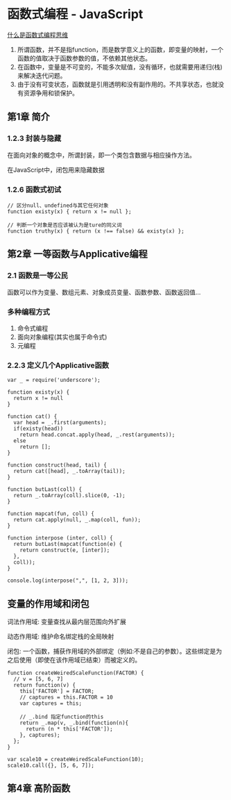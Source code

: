 # 函数式编程 - JavaScript

[什么是函数式编程思维](https://www.zhihu.com/question/28292740)

1. 所谓函数，并不是指function，而是数学意义上的函数，即变量的映射，一个函数的值取决于函数参数的值，不依赖其他状态。
2. 在函数中，变量是不可变的，不能多次赋值，没有循环，也就需要用递归(栈)来解决迭代问题。
3. 由于没有可变状态，函数就是引用透明和没有副作用的。不共享状态，也就没有资源争用和锁保护。

## 第1章 简介

### 1.2.3 封装与隐藏

在面向对象的概念中，所谓封装，即一个类包含数据与相应操作方法。

在JavaScript中，闭包用来隐藏数据

### 1.2.6 函数式初试

```
// 区分null、undefined与其它任何对象
function existy(x) { return x != null };

// 判断一个对象是否应该被认为是ture的同义词
function truthy(x) { return (x !== false) && existy(x) };
```

## 第2章 一等函数与Applicative编程

### 2.1 函数是一等公民

函数可以作为变量、数组元素、对象成员变量、函数参数、函数返回值...

### 多种编程方式

1. 命令式编程
2. 面向对象编程(其实也属于命令式)
3. 元编程

### 2.2.3 定义几个Applicative函数

```
var _ = require('underscore');

function existy(x) {
  return x != null
}

function cat() {
  var head = _.first(arguments);
  if(existy(head))
    return head.concat.apply(head, _.rest(arguments));
  else
    return [];
}

function construct(head, tail) {
  return cat([head], _.toArray(tail));
}

function butLast(coll) {
  return _.toArray(coll).slice(0, -1);
}

function mapcat(fun, coll) {
  return cat.apply(null, _.map(coll, fun));
}

function interpose (inter, coll) {
  return butLast(mapcat(function(e) {
    return construct(e, [inter]);
  },
  coll));
}

console.log(interpose(",", [1, 2, 3]));
```

## 变量的作用域和闭包

词法作用域: 变量查找从最内层范围向外扩展

动态作用域: 维护命名绑定栈的全局映射

闭包: 一个函数，捕获作用域的外部绑定（例如:不是自己的参数）。这些绑定是为之后使用（即使在该作用域已结束）而被定义的。

```
function createWeiredScaleFunction(FACTOR) {
  // v = [5, 6, 7]
  return function(v) {
    this['FACTOR'] = FACTOR;
    // captures = this.FACTOR = 10
    var captures = this;
    
    // _.bind 指定function的this
    return _.map(v, _.bind(function(n){
      return (n * this['FACTOR']);
    }, captures);
  };
}

var scale10 = createWeiredScaleFunction(10);
scale10.call({}, [5, 6, 7]);
```

## 第4章 高阶函数

